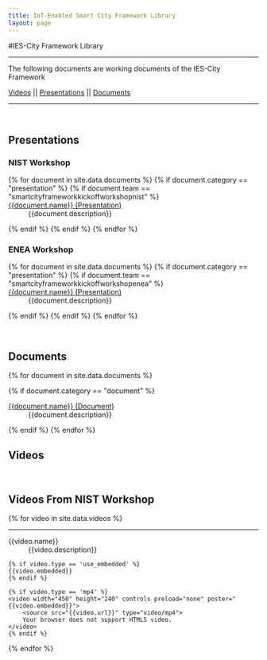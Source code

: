 ```yaml
---
title: IoT-Enabled Smart City Framework Library
layout: page
---
```


#IES-City Framework Library

---

<p>The following documents are working documents of the IES-City Framework</p>

<a href="#video">Videos</a> || <a href="#presentation">Presentations</a> || <a href="#document">Documents</a> 
<hr />

<a id="Presentation">&nbsp;</a>

## Presentations

### NIST Workshop

<dl>
{% for document in site.data.documents %}
  {% if document.category == "presentation" %}
  {% if document.team == "smartcityframeworkkickoffworkshopnist" %}
  
  <dt>
    <a href="{{document.url}}" >
    {{document.name}} (Presentation)</a>
  </dt>
  <dd>{{document.description}}</dd>

  {% endif %}
  {% endif %}
{% endfor %}
</dl>

### ENEA Workshop

<dl>
{% for document in site.data.documents %}
  {% if document.category == "presentation" %}
  {% if document.team == "smartcityframeworkkickoffworkshopenea" %}
  
  <dt>
    <a href="{{document.url}}" >
    {{document.name}} (Presentation)</a>
  </dt>
  <dd>{{document.description}}</dd>

  {% endif %}
  {% endif %}
{% endfor %}
</dl>

<a id="document">&nbsp;</a>

## Documents
<dl>
{% for document in site.data.documents %}

  {% if document.category == "document" %}
  <dt>
    <a href="{{document.url}}" >
    {{document.name}} (Document)</a>
  </dt>
  <dd>{{document.description}}</dd>

{% endif %}
{% endfor %}
</dl>

## Videos

<a id="video">&nbsp;</a>

## Videos From NIST Workshop

{% for video in site.data.videos %}
<hr />
<div style="width:470px; display:block'">
<dl>
	<dt>{{video.name}}</dt>
	<dd>{{video.description}}</dd>
	
    {% if video.type == 'use_embedded' %}
	{{video.embedded}}
    {% endif %}
	
    {% if video.type == 'mp4' %}
	<video width="450" height="240" controls preload="none" poster="{{video.embedded}}">
		<source src="{{video.url}}" type="video/mp4">
		Your browser does not support HTML5 video.
	</video>
    {% endif %}
</dl>
</div>
{% endfor %}


  
